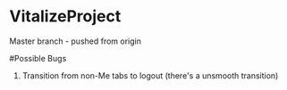 # VitalizeProject
Master branch - pushed from origin

#Possible Bugs
1. Transition from non-Me tabs to logout (there's a unsmooth transition)
